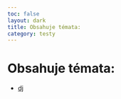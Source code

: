 ```yaml
---
toc: false
layout: dark
title: Obsahuje témata:  
category: testy 
---
```


# Obsahuje témata: 

* [dj](dj) 
